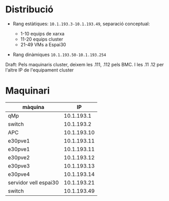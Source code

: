 # Distribució

- Rang estàtiques: `10.1.193.3-10.1.193.49`, separació conceptual:
    - 1-10 equips de xarxa
    - 11-20 equips cluster
    - 21-49 VMs a Espai30

- Rang dinàmiques `10.1.193.50-10.1.193.254`

Draft: Pels maquinaris cluster, deixem les .111, .112 pels BMC. I les .11 .12 per l'altre IP de l'equipament cluster

# Maquinari

| màquina | IP |
| ------- | -- |
| qMp | 10.1.193.1 |
| switch | 10.1.193.2 |
| APC | 10.1.193.10 |
| e30pve1 | 10.1.193.11 |
| e30pve1 | 10.1.193.11 |
| e30pve2 | 10.1.193.12 |
| e30pve3 | 10.1.193.13 |
| e30pve4 | 10.1.193.14 |
| servidor vell espai30 | 10.1.193.21 |
| switch | 10.1.193.49
